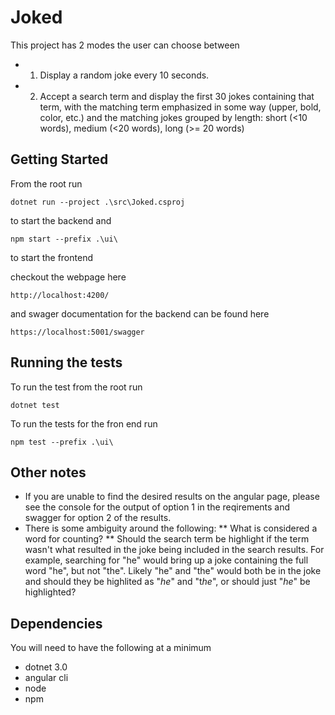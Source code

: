 # Joked

This project has 2 modes the user can choose between
* 1. Display a random joke every 10 seconds.
* 2. Accept a search term and display the first 30 jokes containing that term, with the matching term emphasized in some way (upper, bold, color, etc.) and the matching jokes grouped by length: short (<10 words), medium (<20 words), long (>= 20 words)

## Getting Started

From the root run 
```
dotnet run --project .\src\Joked.csproj
```
to start the backend and 

```
npm start --prefix .\ui\
```
to start the frontend

checkout the webpage here 
```
http://localhost:4200/
```
and swager documentation for the backend can be found here 
```
https://localhost:5001/swagger
```
## Running the tests

To run the test from the root run
```
dotnet test
```
To run the tests for the fron end run
```
npm test --prefix .\ui\
```
## Other notes
* If you are unable to find the desired results on the angular page, please see the console for the output of option 1 in the reqirements and swagger for option 2 of the results.
* There is some ambiguity around the following:
** What is considered a word for counting?
** Should the search term be highlight if the term wasn't what resulted in the joke being included in the search results.  For example, searching for "he" would bring up a joke containing the full word "he", but not "the". Likely "he" and "the" would both be in the joke and should they be highlited as "*he*" and "t*he*", or should just "*he*" be highlighted?




## Dependencies
You will need to have the following at a minimum
* dotnet 3.0
* angular cli
* node
* npm 
